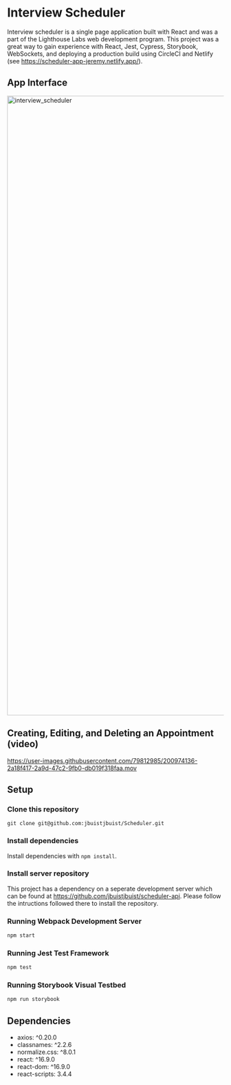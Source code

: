 # Interview Scheduler

Interview scheduler is a single page application built with React and was a part of the Lighthouse Labs web development program. This project was a great way to gain experience with React, Jest, Cypress, Storybook, WebSockets, and deploying a production build using CircleCI and Netlify (see https://scheduler-app-jeremy.netlify.app/).

## App Interface

<img width="1438" alt="interview_scheduler" src="https://user-images.githubusercontent.com/79812985/200974100-e6839b88-1593-42cc-bdd1-627843241dbe.png">


## Creating, Editing, and Deleting an Appointment (video)

https://user-images.githubusercontent.com/79812985/200974136-2a18f417-2a9d-47c2-9fb0-db019f318faa.mov


## Setup

### Clone this repository

`git clone git@github.com:jbuistjbuist/Scheduler.git`

### Install dependencies

Install dependencies with `npm install`.

### Install server repository

This project has a dependency on a seperate development server which can be found at https://github.com/jbuistjbuist/scheduler-api. Please follow the intructions followed there to install the repository.

### Running Webpack Development Server

```sh
npm start
```

### Running Jest Test Framework

```sh
npm test
```

### Running Storybook Visual Testbed

```sh
npm run storybook
```

## Dependencies
- axios: ^0.20.0
- classnames: ^2.2.6
- normalize.css: ^8.0.1
- react: ^16.9.0
- react-dom: ^16.9.0
- react-scripts: 3.4.4
